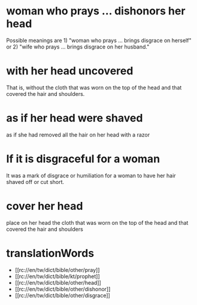# woman who prays ... dishonors her head

Possible meanings are 1) "woman who prays ... brings disgrace on herself" or 2) "wife who prays ... brings disgrace on her husband."

# with her head uncovered

That is, without the cloth that was worn on the top of the head and that covered the hair and shoulders.

# as if her head were shaved

as if she had removed all the hair on her head with a razor

# If it is disgraceful for a woman

It was a mark of disgrace or humiliation for a woman to have her hair shaved off or cut short.

# cover her head

place on her head the cloth that was worn on the top of the head and that covered the hair and shoulders

# translationWords

* [[rc://en/tw/dict/bible/other/pray]]
* [[rc://en/tw/dict/bible/kt/prophet]]
* [[rc://en/tw/dict/bible/other/head]]
* [[rc://en/tw/dict/bible/other/dishonor]]
* [[rc://en/tw/dict/bible/other/disgrace]]